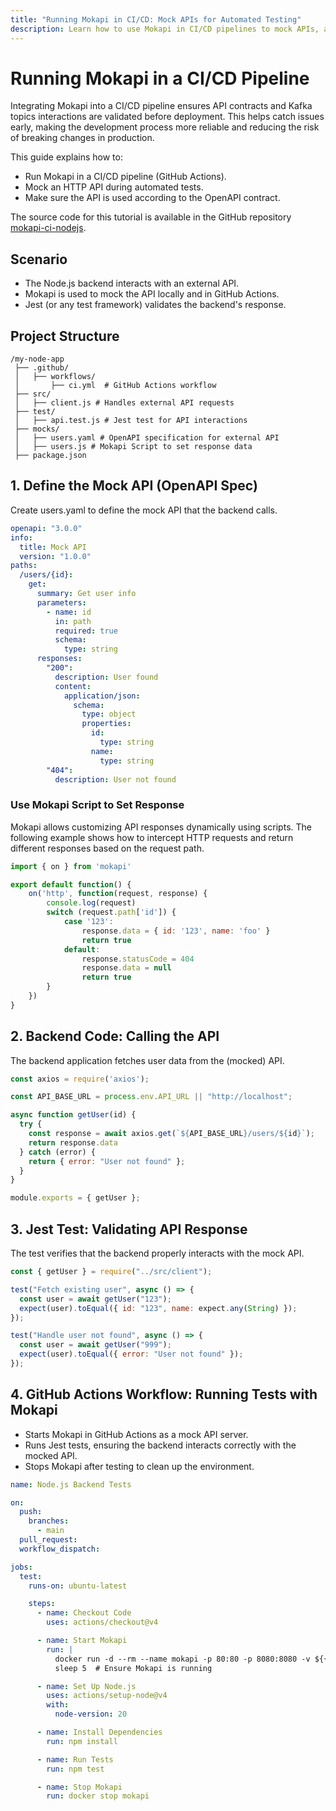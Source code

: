 ```yaml
---
title: "Running Mokapi in CI/CD: Mock APIs for Automated Testing"
description: Learn how to use Mokapi in CI/CD pipelines to mock APIs, automate tests, and ensure reliable backend validation without live dependencies.
---
```

# Running Mokapi in a CI/CD Pipeline

Integrating Mokapi into a CI/CD pipeline ensures API contracts and Kafka topics interactions are validated before deployment. 
This helps catch issues early, making the development process more reliable and reducing the risk of breaking changes in production.

This guide explains how to:
 
- Run Mokapi in a CI/CD pipeline (GitHub Actions).
- Mock an HTTP API during automated tests.
- Make sure the API is used according to the OpenAPI contract.

The source code for this tutorial is available in the GitHub repository [mokapi-ci-nodejs](https://github.com/marle3003/mokapi-ci-nodejs).

## Scenario

- The Node.js backend interacts with an external API.
- Mokapi is used to mock the API locally and in GitHub Actions.
- Jest (or any test framework) validates the backend's response.

## Project Structure

```
/my-node-app
 ├── .github/
 │   ├── workflows/
 │       ├── ci.yml  # GitHub Actions workflow
 ├── src/
 │   ├── client.js # Handles external API requests
 ├── test/
 │   ├── api.test.js # Jest test for API interactions
 ├── mocks/
 │   ├── users.yaml # OpenAPI specification for external API
 │   ├── users.js # Mokapi Script to set response data
 ├── package.json
```

## 1. Define the Mock API (OpenAPI Spec)

Create users.yaml to define the mock API that the backend calls.

```yaml tab=users.yaml
openapi: "3.0.0"
info:
  title: Mock API
  version: "1.0.0"
paths:
  /users/{id}:
    get:
      summary: Get user info
      parameters:
        - name: id
          in: path
          required: true
          schema:
            type: string
      responses:
        "200":
          description: User found
          content:
            application/json:
              schema:
                type: object
                properties:
                  id:
                    type: string
                  name:
                    type: string
        "404":
          description: User not found
```

### Use Mokapi Script to Set Response

Mokapi allows customizing API responses dynamically using scripts. The following example shows how to intercept HTTP requests and return different responses based on the request path.

```javascript tab=users.js
import { on } from 'mokapi'

export default function() {
    on('http', function(request, response) {
        console.log(request)
        switch (request.path['id']) {
            case '123':
                response.data = { id: '123', name: 'foo' }
                return true
            default:
                response.statusCode = 404
                response.data = null
                return true
        }
    })
}
```

## 2. Backend Code: Calling the API

The backend application fetches user data from the (mocked) API.

```javascript tab=client.js
const axios = require('axios');

const API_BASE_URL = process.env.API_URL || "http://localhost";

async function getUser(id) {
  try {
    const response = await axios.get(`${API_BASE_URL}/users/${id}`);
    return response.data
  } catch (error) {
    return { error: "User not found" };
  }
}

module.exports = { getUser };
```

## 3. Jest Test: Validating API Response

The test verifies that the backend properly interacts with the mock API.

```javascript tab=api.test.js
const { getUser } = require("../src/client");

test("Fetch existing user", async () => {
  const user = await getUser("123");
  expect(user).toEqual({ id: "123", name: expect.any(String) });
});

test("Handle user not found", async () => {
  const user = await getUser("999");
  expect(user).toEqual({ error: "User not found" });
});
```

## 4. GitHub Actions Workflow: Running Tests with Mokapi

- Starts Mokapi in GitHub Actions as a mock API server.
- Runs Jest tests, ensuring the backend interacts correctly with the mocked API.
- Stops Mokapi after testing to clean up the environment.

```yaml tab=ci.yaml
name: Node.js Backend Tests

on:
  push:
    branches:
      - main
  pull_request:
  workflow_dispatch:

jobs:
  test:
    runs-on: ubuntu-latest

    steps:
      - name: Checkout Code
        uses: actions/checkout@v4

      - name: Start Mokapi
        run: |
          docker run -d --rm --name mokapi -p 80:80 -p 8080:8080 -v ${{ github.workspace }}/mocks:/etc/mokapi/configs --env MOKAPI_PROVIDERS_FILE_DIRECTORY=/etc/mokapi/configs mokapi/mokapi:latest
          sleep 5  # Ensure Mokapi is running

      - name: Set Up Node.js
        uses: actions/setup-node@v4
        with:
          node-version: 20

      - name: Install Dependencies
        run: npm install

      - name: Run Tests
        run: npm test

      - name: Stop Mokapi
        run: docker stop mokapi
```